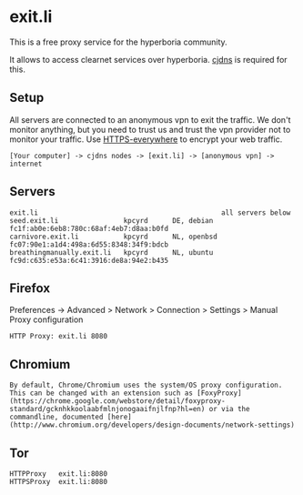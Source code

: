 exit.li
=======

This is a free proxy service for the hyperboria community.

It allows to access clearnet services over hyperboria. [cjdns](1) is required for this.

[1]: https://github.com/cjdelisle/cjdns

Setup
-----

All servers are connected to an anonymous vpn to exit the traffic. We don't monitor anything, but you need to trust us and trust the vpn provider not to monitor your traffic. Use [HTTPS-everywhere](1) to encrypt your web traffic.


	[Your computer] -> cjdns nodes -> [exit.li] -> [anonymous vpn] -> internet


[1]: https://www.eff.org/Https-everywhere

Servers
-------

	exit.li                                             all servers below
	seed.exit.li                kpcyrd      DE, debian  fc1f:ab0e:6eb8:780c:68af:4eb7:d8aa:b0fd
	carnivore.exit.li           kpcyrd      NL, openbsd fc07:90e1:a1d4:498a:6d55:8348:34f9:bdcb
	breathingmanually.exit.li   kpcyrd      NL, ubuntu  fc9d:c635:e53a:6c41:3916:de8a:94e2:b435

Firefox
-------

Preferences -> Advanced > Network > Connection > Settings > Manual Proxy configuration

	HTTP Proxy:	exit.li	8080

Chromium
--------

	By default, Chrome/Chromium uses the system/OS proxy configuration. This can be changed with an extension such as [FoxyProxy](https://chrome.google.com/webstore/detail/foxyproxy-standard/gcknhkkoolaabfmlnjonogaaifnjlfnp?hl=en) or via the commandline, documented [here](http://www.chromium.org/developers/design-documents/network-settings)

Tor
---

	HTTPProxy	exit.li:8080
	HTTPSProxy	exit.li:8080

